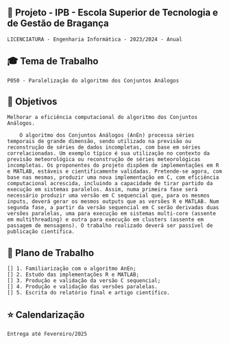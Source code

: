 ## 📝 Projeto - IPB - Escola Superior de Tecnologia e de Gestão de Bragança

    LICENCIATURA - Engenharia Informática - 2023/2024 - Anual

## 🎓 Tema de Trabalho

    P050 - Paralelização do algoritmo dos Conjuntos Análogos

## 🚀 Objetivos

    Melhorar a eficiência computacional do algoritmo dos Conjuntos Análogos.

        O algoritmo dos Conjuntos Análogos (AnEn) processa séries temporais de grande dimensão, sendo utilizado na previsão ou reconstrução de séries de dados incompletas, com base em séries correlacionadas. Um exemplo típico é sua utilização no contexto da previsão meteorológica ou reconstrução de séries meteorológicas incompletas. Os proponentes do projeto dispõem de implementações em R e MATLAB, estáveis e cientificamente validadas. Pretende-se agora, com base nas mesmas, produzir uma nova implementação em C, com eficiência computacional acrescida, incluindo a capacidade de tirar partido da execução em sistemas paralelos. Assim, numa primeira fase será necessário produzir uma versão em C sequencial que, para os mesmos inputs, deverá gerar os mesmos outputs que as versões R e MATLAB. Num segunda fase, a partir da versão sequencial em C serão derivadas duas versões paralelas, uma para execução em sistemas multi-core (assente em multithreading) e outra para execução em clusters (assente em passagem de mensagens). O trabalho realizado deverá ser passível de publicação científica.

## 🌱 Plano de Trabalho

    [] 1. Familiarização com o algoritmo AnEn;
    [] 2. Estudo das implementações R e MATLAB;
    [] 3. Produção e validação da versão C sequencial;
    [] 4. Produção e validação das versões paralelas.
    [] 5. Escrita do relatório final e artigo científico.

## ⭐ Calendarização

    Entrega até Fevereiro/2025